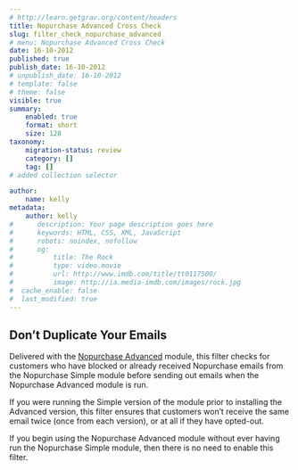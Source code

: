 ```yaml
---
# http://learn.getgrav.org/content/headers
title: Nopurchase Advanced Cross Check
slug: filter_check_nopurchase_advanced
# menu: Nopurchase Advanced Cross Check
date: 16-10-2012
published: true
publish_date: 16-10-2012
# unpublish_date: 16-10-2012
# template: false
# theme: false
visible: true
summary:
    enabled: true
    format: short
    size: 128
taxonomy:
    migration-status: review
    category: []
    tag: []
# added collection selector

author:
    name: kelly
metadata:
    author: kelly
#      description: Your page description goes here
#      keywords: HTML, CSS, XML, JavaScript
#      robots: noindex, nofollow
#      og:
#          title: The Rock
#          type: video.movie
#          url: http://www.imdb.com/title/tt0117500/
#          image: http://ia.media-imdb.com/images/rock.jpg
#  cache_enable: false
#  last_modified: true
---
```


## Don’t Duplicate Your Emails

Delivered with the [Nopurchase Advanced](http://www.mailbeez.com/documentation/mailbeez/nopurchase_advanced/) module, this filter checks for customers who have blocked or already received Nopurchase emails from the Nopurchase Simple module before sending out emails when the Nopurchase Advanced module is run.

If you were running the Simple version of the module prior to installing the Advanced version, this filter ensures that customers won’t receive the same email twice (once from each version), or at all if they have opted-out.

If you begin using the Nopurchase Advanced module without ever having run the Nopurchase Simple module, then there is no need to enable this filter.
